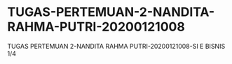 # TUGAS-PERTEMUAN-2-NANDITA-RAHMA-PUTRI-20200121008
TUGAS PERTEMUAN 2-NANDITA RAHMA PUTRI-20200121008-SI E BISNIS 1/4
